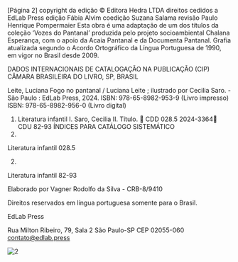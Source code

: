 [Página 2]
copyright da edição © Editora Hedra LTDA
direitos cedidos a EdLab Press
edição Fábia Alvim
coedição Suzana Salama
revisão Paulo Henrique Pompermaier
Esta obra é uma adaptação de um dos títulos da coleção ‘Vozes do
Pantanal’ produzida pelo projeto socioambiental Chalana Esperança,
com o apoio da Acaia Pantanal e da Documenta Pantanal.
Grafia atualizada segundo o Acordo Ortográfico da Língua
Portuguesa de 1990, em vigor no Brasil desde 2009.

DADOS INTERNACIONAIS DE CATALOGAÇÃO
NA PUBLICAÇÃO (CIP)
CÂMARA BRASILEIRA DO LIVRO, SP, BRASIL

Leite, Luciana
Fogo no pantanal / Luciana Leite ; ilustrado por
Cecilia Saro. - São Paulo : EdLab Press, 2024.
ISBN: 978-65-8982-953-9 (Livro impresso)
ISBN: 978-65-8982-956-0 (Livro digital)
1. Literatura infantil I. Saro, Cecilia II. Título.

CDD 028.5
2024-3364
CDU 82-93
ÍNDICES PARA CATÁLOGO SISTEMÁTICO
1.

Literatura infantil 028.5

2.

Literatura infantil 82-93

Elaborado por Vagner Rodolfo da Silva - CRB-8/9410

Direitos reservados em língua
portuguesa somente para o Brasil.

EdLab Press

Rua Milton Ribeiro, 79, Sala 2
São Paulo-SP CEP 02055-060
contato@edlab.press

![2](./img/page_2-01.jpg)
